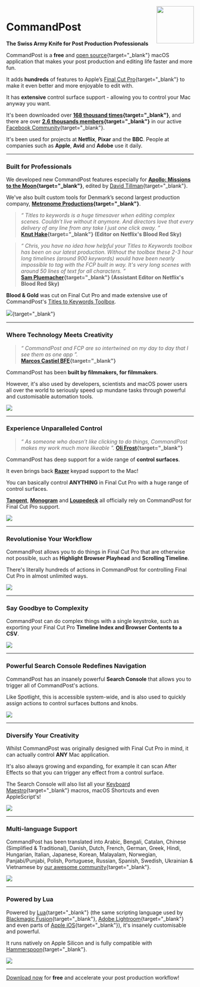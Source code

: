 <img class="rightLogo" src="https://commandpost.io/static/logo.png" align="right" style="width: 100px !important; height: 100px !important;" />

# CommandPost

**The Swiss Army Knife for Post Production Professionals**

CommandPost is a **free** and [open source](https://github.com/CommandPost/CommandPost/blob/develop/LICENSE.md){target="_blank"} macOS application that makes your post production and editing life faster and more fun.

It adds **hundreds** of features to Apple’s [Final Cut Pro](https://www.apple.com/final-cut-pro/){target="_blank"} to make it even better and more enjoyable to edit with.

It has **extensive** control surface support - allowing you to control your Mac anyway you want.

It's been downloaded over **[168 thousand times](https://hanadigital.github.io/grev/?user=commandpost&repo=commandpost){target="_blank"}**, and there are over **[2.6 thousands members](https://www.facebook.com/groups/commandpost/members){target="_blank"}** in our active [Facebook Community](https://www.facebook.com/groups/commandpost/){target="_blank"}.

It's been used for projects at **Netflix**, **Pixar** and the **BBC**. People at companies such as **Apple**, **Avid** and **Adobe** use it daily.

---

### Built for Professionals

We developed new CommandPost features especially for **[Apollo: Missions to the Moon](https://www.imdb.com/title/tt9782756/){target="_blank"}**, edited by [David Tillman](https://twitter.com/davidtillman){target="_blank"}.

We've also built custom tools for Denmark’s second largest production company, **[Metronome Productions](http://www.fcp.co/final-cut-pro/news/867-metronome-celebrate-a-documentary-series-cut-on-fcpx-with-a-birthday-cake){target="_blank"}**.

> _“ Titles to keywords is a huge timesaver when editing complex scenes. Couldn’t live  without it anymore. And directors love that every delivery of any line from any take I just one click away. ”_<br />
> **[Knut Hake](http://www.knuthake.de){target="_blank"} (Editor on Netflix's Blood Red Sky)**

> _“ Chris, you have no idea how helpful your Titles to Keywords toolbox has been on our latest production. Without the toolbox these 2-3 hour long timelines (around 900 keywords) would have been nearly impossible to tag with the FCP built in way. It's very long scenes with around 50 lines of text for all characters. ”_<br />
> **[Sam Pluemacher](https://www.imdb.com/name/nm10223233/){target="_blank"} (Assistant Editor on Netflix's Blood Red Sky)**

**Blood & Gold** was cut on Final Cut Pro and made extensive use of CommandPost's [Titles to Keywords Toolbox](https://commandpost.io/toolbox/titles-to-keywords/).

[![](/static/blood-and-gold.jpg)](https://www.youtube.com/watch?v=mqNzrsUerYw){target="_blank"}

---

### Where Technology Meets Creativity

> _“ CommandPost and FCP are so intertwined on my day to day that I see them as one app ”._<br />
> **[Marcos Castiel BFE](http://www.marcoscastiel.com/){target="_blank"}**

CommandPost has been **built by filmmakers, for filmmakers**.

However, it's also used by developers, scientists and macOS power users all over the world to seriously speed up mundane tasks through powerful and customisable automation tools.

![](../static/homepage-scripting.png)

---

### Experience Unparalleled Control

> _“ As someone who doesn’t like clicking to do things, CommandPost makes my work much more likeable ”._
> **[Oli Frost](https://olifro.st/){target="_blank"}**

CommandPost has deep support for a wide range of **control surfaces**.

It even brings back **[Razer](/control-surfaces/razer/)** keypad support to the Mac!

You can basically control **ANYTHING** in Final Cut Pro with a huge range of control surfaces.

**[Tangent](/control-surfaces/tangent/)**, **[Monogram](/control-surfaces/monogram/)** and **[Loupedeck](](/control-surfaces/tangent/))** all officially rely on CommandPost for Final Cut Pro support.

![](../static/homepage-control-surface.png)

---

### Revolutionise Your Workflow

CommandPost allows you to do things in Final Cut Pro that are otherwise not possible, such as **Highlight Browser Playhead** and **Scrolling Timeline**.

There's literally hundreds of actions in CommandPost for controlling Final Cut Pro in almost unlimited ways.

![](../static/homepage-final-cut-pro.png)

---

### Say Goodbye to Complexity

CommandPost can do complex things with a single keystroke, such as exporting your Final Cut Pro **Timeline Index and Browser Contents to a CSV**.

![](../static/homepage-csv.png)

---

### Powerful Search Console Redefines Navigation

CommandPost has an insanely powerful **Search Console** that allows you to trigger all of CommandPost's actions.

Like Spotlight, this is accessible system-wide, and is also used to quickly assign actions to control surfaces buttons and knobs.

![](../static/homepage-search-console.png)

---

### Diversify Your Creativity

Whilst CommandPost was originally designed with Final Cut Pro in mind, it can actually control **ANY** Mac application.

It's also always growing and expanding, for example it can scan After Effects so that you can trigger any effect from a control surface.

The Search Console will also list all your [Keyboard Maestro](https://www.keyboardmaestro.com/){target="_blank"} macros, macOS Shortcuts and even AppleScript's!

![](../static/homepage-after-effects.png)

---

### Multi-language Support

CommandPost has been translated into Arabic, Bengali, Catalan, Chinese (Simplified & Traditional), Danish, Dutch, French, German, Greek, Hindi, Hungarian, Italian, Japanese, Korean, Malayalam, Norwegian, Panjabi/Punjabi, Polish, Portuguese, Russian, Spanish, Swedish, Ukrainian & Vietnamese by [our awesome community](https://poeditor.com/join/project/QWvOQlF1Sy){target="_blank"}.

![](../static/homepage-japanese.png)

---

### Powered by Lua

Powered by [Lua](https://dev.commandpost.io/lua/overview/){target="_blank"} (the same scripting language used by [Blackmagic Fusion](https://www.blackmagicdesign.com/products/fusion/){target="_blank"}, [Adobe Lightroom](https://www.adobe.com/au/products/photoshop-lightroom.html){target="_blank"} and even parts of [Apple iOS](https://twitter.com/_inside/status/1026173832527265792){target="_blank"}), it's insanely customisable and powerful.

It runs natively on Apple Silicon and is fully compatible with [Hammerspoon](http://www.hammerspoon.org){target="_blank"}.

![](../static/homepage-lua.png)

---

[Download now](/download) for **free** and accelerate your post production workflow!